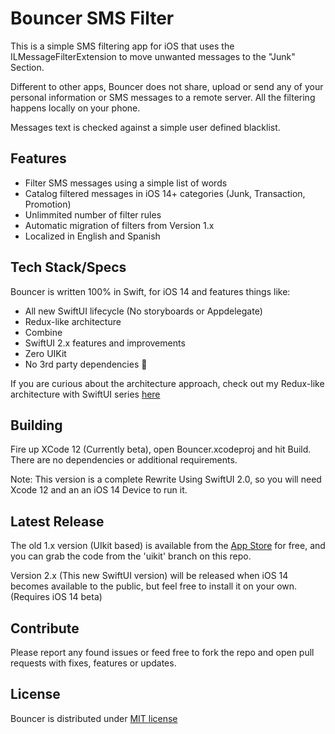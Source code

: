 Bouncer SMS Filter
=====================

This is a simple SMS filtering app for iOS that uses the ILMessageFilterExtension to move unwanted messages to the "Junk" Section.

Different to other apps, Bouncer does not share, upload or send any of your personal information or SMS messages to a remote server.   All the filtering happens locally on your phone.

Messages text is checked against a simple user defined blacklist.

Features
----------------------
* Filter SMS messages using a simple list of words
* Catalog filtered messages in iOS 14+ categories (Junk, Transaction, Promotion)
* Unlimmited number of filter rules
* Automatic migration of filters from Version 1.x
* Localized in English and Spanish


Tech Stack/Specs
----------------------
Bouncer is written 100% in Swift, for iOS 14 and features things like:

* All new SwiftUI lifecycle (No storyboards or Appdelegate)
* Redux-like architecture
* Combine
* SwiftUI 2.x features and improvements
* Zero UIKit
* No 3rd party dependencies 💪

If you are curious about the architecture approach, check out my Redux-like architecture with SwiftUI series [here](https://danielbernal.co/redux-like-architecture-with-swiftui-basics/)


Building
----------------------

Fire up XCode 12 (Currently beta), open Bouncer.xcodeproj and hit Build.  There are no dependencies or additional requirements.

Note: This version is a complete Rewrite Using SwiftUI 2.0, so you will need Xcode 12 and an an iOS 14 Device to run it.

Latest Release
----------------------

The old 1.x version (UIkit based) is available from the [App Store](https://apps.apple.com/us/app/bouncer-sms-block-list/id1457476313) for free, and you can grab the code from the 'uikit' branch on this repo.

Version 2.x (This new SwiftUI version) will be released when iOS 14 becomes available to the public, but feel free to install it on your own.  (Requires iOS 14 beta)


Contribute
----------------------

Please report any found issues or feed free to fork the repo and open pull requests with fixes, features or updates.

License
----------------------

Bouncer is distributed under [MIT license](https://github.com/afterxleep/Bouncer/blob/master/LICENSE)

